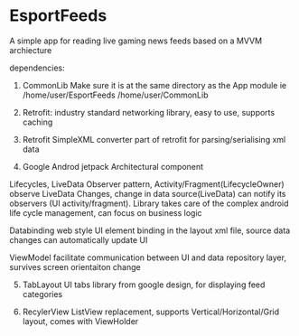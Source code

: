 # EsportFeeds
A simple app for reading live gaming news feeds based on a MVVM archiecture

dependencies:
1. CommonLib
  Make sure it is at the same directory as the App module 
  ie /home/user/EsportFeeds /home/user/CommonLib

2. Retrofit:
  industry standard networking library, easy to use, supports caching 

3. Retrofit SimpleXML converter
  part of retrofit for parsing/serialising xml data

4. Google Androd jetpack Architectural component

  Lifecycles, LiveData
  Observer pattern, Activity/Fragment(LifecycleOwner) observe LiveData Changes, change in data source(LiveData) can notify its   observers (UI activity/fragment). Library takes care of the complex android life cycle management, can focus on business       logic

  Databinding
  web style UI element binding in the layout xml file, source data changes can automatically update UI 

  ViewModel
  facilitate communication between UI and data repository layer, survives screen orientaiton change
  
5. TabLayout
  UI tabs library from google design, for displaying feed categories
  
6. RecylerView
  ListView replacement, 
  supports Vertical/Horizontal/Grid layout,
  comes with ViewHolder
  
  

